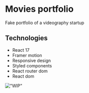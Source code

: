 # Movies portfolio

Fake portfolio of a videography startup

## Technologies
- React 17
- Framer motion
- Responsive design
- Styled components
- React router dom
- React dom

!["WIP"](https://i.gyazo.com/98de73b0fc6c57cd1f1f62119694d80a.png)
